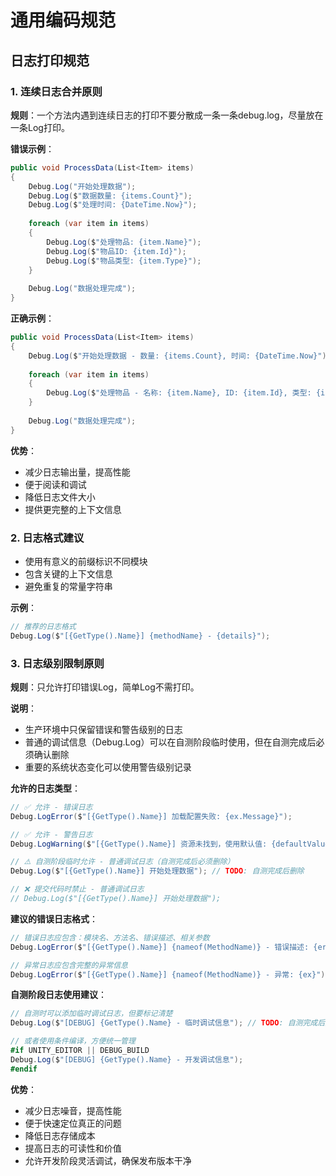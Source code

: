 # 通用编码规范

## 日志打印规范

### 1. 连续日志合并原则

**规则**：一个方法内遇到连续日志的打印不要分散成一条一条debug.log，尽量放在一条Log打印。

**错误示例**：
```csharp
public void ProcessData(List<Item> items)
{
    Debug.Log("开始处理数据");
    Debug.Log($"数据数量: {items.Count}");
    Debug.Log($"处理时间: {DateTime.Now}");
    
    foreach (var item in items)
    {
        Debug.Log($"处理物品: {item.Name}");
        Debug.Log($"物品ID: {item.Id}");
        Debug.Log($"物品类型: {item.Type}");
    }
    
    Debug.Log("数据处理完成");
}
```

**正确示例**：
```csharp
public void ProcessData(List<Item> items)
{
    Debug.Log($"开始处理数据 - 数量: {items.Count}, 时间: {DateTime.Now}");
    
    foreach (var item in items)
    {
        Debug.Log($"处理物品 - 名称: {item.Name}, ID: {item.Id}, 类型: {item.Type}");
    }
    
    Debug.Log("数据处理完成");
}
```

**优势**：
- 减少日志输出量，提高性能
- 便于阅读和调试
- 降低日志文件大小
- 提供更完整的上下文信息

### 2. 日志格式建议

- 使用有意义的前缀标识不同模块
- 包含关键的上下文信息
- 避免重复的常量字符串

**示例**：
```csharp
// 推荐的日志格式
Debug.Log($"[{GetType().Name}] {methodName} - {details}");
```

### 3. 日志级别限制原则

**规则**：只允许打印错误Log，简单Log不需打印。

**说明**：
- 生产环境中只保留错误和警告级别的日志
- 普通的调试信息（Debug.Log）可以在自测阶段临时使用，但在自测完成后必须确认删除
- 重要的系统状态变化可以使用警告级别记录

**允许的日志类型**：
```csharp
// ✅ 允许 - 错误日志
Debug.LogError($"[{GetType().Name}] 加载配置失败: {ex.Message}");

// ✅ 允许 - 警告日志
Debug.LogWarning($"[{GetType().Name}] 资源未找到，使用默认值: {defaultValue}");

// ⚠️ 自测阶段临时允许 - 普通调试日志（自测完成后必须删除）
Debug.Log($"[{GetType().Name}] 开始处理数据"); // TODO: 自测完成后删除

// ❌ 提交代码时禁止 - 普通调试日志
// Debug.Log($"[{GetType().Name}] 开始处理数据");
```

**建议的错误日志格式**：
```csharp
// 错误日志应包含：模块名、方法名、错误描述、相关参数
Debug.LogError($"[{GetType().Name}] {nameof(MethodName)} - 错误描述: {errorMessage}, 参数: {parameter}");

// 异常日志应包含完整的异常信息
Debug.LogError($"[{GetType().Name}] {nameof(MethodName)} - 异常: {ex}");
```

**自测阶段日志使用建议**：
```csharp
// 自测时可以添加临时调试日志，但要标记清楚
Debug.Log($"[DEBUG] {GetType().Name} - 临时调试信息"); // TODO: 自测完成后删除

// 或者使用条件编译，方便统一管理
#if UNITY_EDITOR || DEBUG_BUILD
Debug.Log($"[DEBUG] {GetType().Name} - 开发调试信息");
#endif
```

**优势**：
- 减少日志噪音，提高性能
- 便于快速定位真正的问题
- 降低日志存储成本
- 提高日志的可读性和价值
- 允许开发阶段灵活调试，确保发布版本干净 